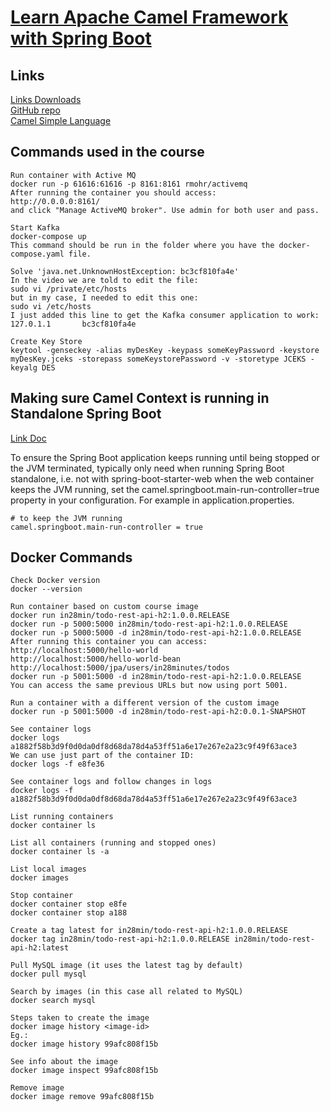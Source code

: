 # [Learn Apache Camel Framework with Spring Boot](https://www.udemy.com/course/apache-camel-framework-with-spring-boot/)  

## Links

[Links Downloads](https://github.com/in28minutes/course-material/blob/main/08-apache-camel/downloads.md)  
[GitHub repo](https://github.com/in28minutes/camel)  
[Camel Simple Language](https://camel.apache.org/components/3.21.x/languages/simple-language.html)  

## Commands used in the course  

```
Run container with Active MQ
docker run -p 61616:61616 -p 8161:8161 rmohr/activemq
After running the container you should access:
http://0.0.0.0:8161/
and click "Manage ActiveMQ broker". Use admin for both user and pass.

Start Kafka
docker-compose up
This command should be run in the folder where you have the docker-compose.yaml file.

Solve 'java.net.UnknownHostException: bc3cf810fa4e'
In the video we are told to edit the file:
sudo vi /private/etc/hosts
but in my case, I needed to edit this one:
sudo vi /etc/hosts
I just added this line to get the Kafka consumer application to work:
127.0.1.1       bc3cf810fa4e

Create Key Store
keytool -genseckey -alias myDesKey -keypass someKeyPassword -keystore myDesKey.jceks -storepass someKeystorePassword -v -storetype JCEKS -keyalg DES
``` 

## Making sure Camel Context is running in Standalone Spring Boot

[Link Doc](https://camel.apache.org/camel-spring-boot/3.21.x/#_making_sure_camel_context_is_running_in_standalone_spring_boot)  

To ensure the Spring Boot application keeps running until being stopped or the JVM terminated, typically only need when running Spring Boot standalone, i.e. not with spring-boot-starter-web when the web container keeps the JVM running, set the camel.springboot.main-run-controller=true property in your configuration. For example in application.properties.  

```
# to keep the JVM running  
camel.springboot.main-run-controller = true  
```

## Docker Commands
```
Check Docker version
docker --version

Run container based on custom course image
docker run in28min/todo-rest-api-h2:1.0.0.RELEASE
docker run -p 5000:5000 in28min/todo-rest-api-h2:1.0.0.RELEASE
docker run -p 5000:5000 -d in28min/todo-rest-api-h2:1.0.0.RELEASE
After running this container you can access:
http://localhost:5000/hello-world
http://localhost:5000/hello-world-bean
http://localhost:5000/jpa/users/in28minutes/todos
docker run -p 5001:5000 -d in28min/todo-rest-api-h2:1.0.0.RELEASE
You can access the same previous URLs but now using port 5001.

Run a container with a different version of the custom image
docker run -p 5001:5000 -d in28min/todo-rest-api-h2:0.0.1-SNAPSHOT

See container logs
docker logs a1882f58b3d9f0d0da0df8d68da78d4a53ff51a6e17e267e2a23c9f49f63ace3
We can use just part of the container ID:
docker logs -f e8fe36

See container logs and follow changes in logs
docker logs -f a1882f58b3d9f0d0da0df8d68da78d4a53ff51a6e17e267e2a23c9f49f63ace3

List running containers
docker container ls

List all containers (running and stopped ones)
docker container ls -a

List local images
docker images

Stop container
docker container stop e8fe
docker container stop a188

Create a tag latest for in28min/todo-rest-api-h2:1.0.0.RELEASE
docker tag in28min/todo-rest-api-h2:1.0.0.RELEASE in28min/todo-rest-api-h2:latest

Pull MySQL image (it uses the latest tag by default)
docker pull mysql

Search by images (in this case all related to MySQL)
docker search mysql

Steps taken to create the image
docker image history <image-id>
Eg.:
docker image history 99afc808f15b

See info about the image
docker image inspect 99afc808f15b

Remove image
docker image remove 99afc808f15b
```
<!--- I followed lessons until Step 7, continue from Step 8 --->
